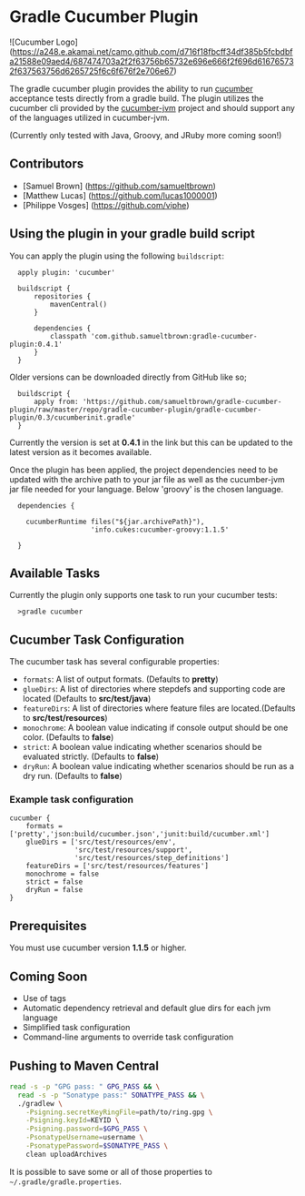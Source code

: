 # Gradle Cucumber Plugin

![Cucumber Logo] (https://a248.e.akamai.net/camo.github.com/d716f18fbcff34df385b5fcbdbfa21588e09aed4/687474703a2f2f63756b65732e696e666f2f696d616765732f637563756d6265725f6c6f676f2e706e67)

The gradle cucumber plugin provides the ability to run [cucumber](http://cukes.info) acceptance tests directly
from a gradle build.  The plugin utilizes the cucumber cli provided by the [cucumber-jvm](https://github.com/cucumber/cucumber-jvm) project
and should support any of the languages utilized in cucumber-jvm.

(Currently only tested with Java, Groovy, and JRuby more coming soon!)

## Contributors

 * [Samuel Brown] (https://github.com/samueltbrown)
 * [Matthew Lucas] (https://github.com/lucas1000001)
 * [Philippe Vosges] (https://github.com/viphe)

## Using the plugin in your gradle build script

You can apply the plugin using the following ```buildscript```:

      apply plugin: 'cucumber'

      buildscript {
          repositories {
              mavenCentral()
          }

          dependencies {
              classpath 'com.github.samueltbrown:gradle-cucumber-plugin:0.4.1'
          }
      }

Older versions can be downloaded directly from GitHub like so;

      buildscript {
          apply from: 'https://github.com/samueltbrown/gradle-cucumber-plugin/raw/master/repo/gradle-cucumber-plugin/gradle-cucumber-plugin/0.3/cucumberinit.gradle'
      }

Currently the version is set at <b>0.4.1</b> in the link but this can be updated to the latest version as it becomes available.

Once the plugin has been applied, the project dependencies need to be updated with the archive path to your jar file
as well as the cucumber-jvm jar file needed for your language.  Below 'groovy' is the chosen language.

      dependencies {

      	cucumberRuntime files("${jar.archivePath}"),
                        'info.cukes:cucumber-groovy:1.1.5'

      }

## Available Tasks

Currently the plugin only supports one task to run your cucumber tests:

      >gradle cucumber

## Cucumber Task Configuration

The cucumber task has several configurable properties:

* `formats`: A list of output formats. (Defaults to <b>pretty</b>)
* `glueDirs`: A list of directories where stepdefs and supporting code are located (Defaults to <b>src/test/java</b>)
* `featureDirs`: A list of directories where feature files are located.(Defaults to <b>src/test/resources</b>)
* `monochrome`: A boolean value indicating if console output should be one color. (Defaults to <b>false</b>)
* `strict`: A boolean value indicating whether scenarios should be evaluated strictly. (Defaults to <b>false</b>)
* `dryRun`: A boolean value indicating whether scenarios should be run as a dry run. (Defaults to <b>false</b>)

### Example task configuration

    cucumber {
        formats = ['pretty','json:build/cucumber.json','junit:build/cucumber.xml']
        glueDirs = ['src/test/resources/env',
                    'src/test/resources/support',
                    'src/test/resources/step_definitions']
        featureDirs = ['src/test/resources/features']
        monochrome = false
        strict = false
        dryRun = false
    }

## Prerequisites 

You must use cucumber version <b>1.1.5</b> or higher.

## Coming Soon

* Use of tags
* Automatic dependency retrieval and default glue dirs for each jvm language
* Simplified task configuration
* Command-line arguments to override task configuration

## Pushing to Maven Central

```sh
read -s -p "GPG pass: " GPG_PASS && \
  read -s -p "Sonatype pass:" SONATYPE_PASS && \
  ./gradlew \
    -Psigning.secretKeyRingFile=path/to/ring.gpg \
    -Psigning.keyId=KEYID \
    -Psigning.password=$GPG_PASS \
    -PsonatypeUsername=username \
    -PsonatypePassword=$SONATYPE_PASS \
    clean uploadArchives
```

It is possible to save some or all of those properties to ```~/.gradle/gradle.properties```.

